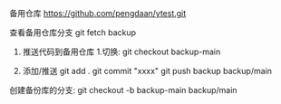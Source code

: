 备用仓库
https://github.com/pengdaan/ytest.git

查看备用仓库分支
git fetch backup

1. 推送代码到备用仓库 1.切换:
   git checkout backup-main

2. 添加/推送
   git add .
   git commit "xxxx"
   git push backup backup/main

创建备份库的分支:
git checkout -b backup-main backup/main
